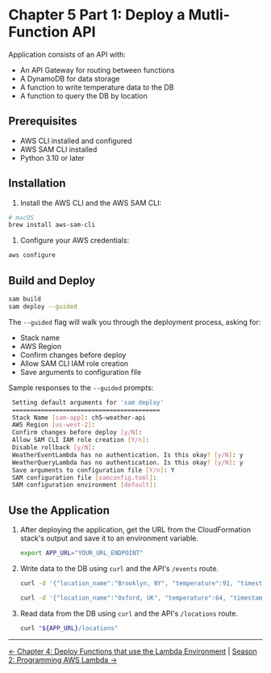 # Chapter 5 Part 1: Deploy a Mutli-Function API

Application consists of an API with:

- An API Gateway for routing between functions
- A DynamoDB for data storage
- A function to write temperature data to the DB
- A function to query the DB by location

## Prerequisites

- AWS CLI installed and configured
- AWS SAM CLI installed
- Python 3.10 or later

## Installation

1. Install the AWS CLI and the AWS SAM CLI:

```bash
# macOS
brew install aws-sam-cli
```

1. Configure your AWS credentials:

```bash
aws configure
```

## Build and Deploy

```bash
sam build
sam deploy --guided
```

The `--guided` flag will walk you through the deployment process, asking for:

- Stack name
- AWS Region
- Confirm changes before deploy
- Allow SAM CLI IAM role creation
- Save arguments to configuration file

Sample responses to the `--guided` prompts:

```bash
 Setting default arguments for 'sam deploy'
 =========================================
 Stack Name [sam-app]: ch5-weather-api
 AWS Region [us-west-2]:
 Confirm changes before deploy [y/N]:
 Allow SAM CLI IAM role creation [Y/n]:
 Disable rollback [y/N]:
 WeatherEventLambda has no authentication. Is this okay? [y/N]: y
 WeatherQueryLambda has no authentication. Is this okay? [y/N]: y
 Save arguments to configuration file [Y/n]: Y
 SAM configuration file [samconfig.toml]:
 SAM configuration environment [default]:
```

## Use the Application

1. After deploying the application, get the URL from the CloudFormation stack's output and save it to an environment variable.

    ```bash
    export APP_URL="YOUR_URL_ENDPOINT"
    ```

1. Write data to the DB using `curl` and the API's `/events` route.

    ```bash
    curl -d '{"location_name":"Brooklyn, NY", "temperature":91, "timestamp":'"$(date +%s)"', "latitude": 40.70, "longitude": -73.99}' -H "Content-Type: application/json" -X POST "${APP_URL}/events"

    curl -d '{"location_name":"Oxford, UK", "temperature":64, "timestamp":'"$(date +%s)"', "latitude": 51.75, "longitude": -1.25}' -H "Content-Type: application/json" -X POST "${APP_URL}/events"
    ```

1. Read data from the DB using `curl` and the API's `/locations` route.

    ```bash
    curl "${APP_URL}/locations"
    ```

<!-- FooterStart -->
---
[← Chapter 4: Deploy Functions that use the Lambda Environment](../chapter-4-operating-aws-lambda-functions/README.md) | [Season 2: Programming AWS Lambda →](../README.md)
<!-- FooterEnd -->
